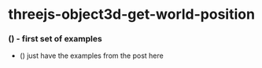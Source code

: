 # threejs-object3d-get-world-position

### () - first set of examples
* () just have the examples from the post here